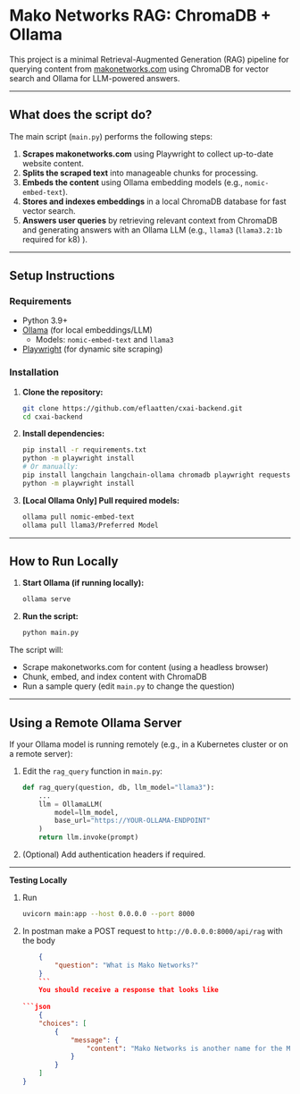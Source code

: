 # Mako Networks RAG: ChromaDB + Ollama

This project is a minimal Retrieval-Augmented Generation (RAG) pipeline for querying content from [makonetworks.com](https://makonetworks.com) using ChromaDB for vector search and Ollama for LLM-powered answers.

---

## What does the script do?

The main script (`main.py`) performs the following steps:

1. **Scrapes makonetworks.com** using Playwright to collect up-to-date website content.
2. **Splits the scraped text** into manageable chunks for processing.
3. **Embeds the content** using Ollama embedding models (e.g., `nomic-embed-text`).
4. **Stores and indexes embeddings** in a local ChromaDB database for fast vector search.
5. **Answers user queries** by retrieving relevant context from ChromaDB and generating answers with an Ollama LLM (e.g., `llama3` (`llama3.2:1b` required for k8) ).

---

## Setup Instructions

### Requirements

- Python 3.9+
- [Ollama](https://ollama.com/) (for local embeddings/LLM)
  - Models: `nomic-embed-text` and `llama3`
- [Playwright](https://playwright.dev/python/) (for dynamic site scraping)

### Installation

1. **Clone the repository:**
   ```bash
   git clone https://github.com/eflaatten/cxai-backend.git
   cd cxai-backend
   ```

2. **Install dependencies:**
   ```bash
   pip install -r requirements.txt
   python -m playwright install
   # Or manually:
   pip install langchain langchain-ollama chromadb playwright requests beautifulsoup4
   python -m playwright install
   ```

3. **[Local Ollama Only] Pull required models:**
   ```bash
   ollama pull nomic-embed-text
   ollama pull llama3/Preferred Model
   ```

---

## How to Run Locally

1. **Start Ollama (if running locally):**
   ```bash
   ollama serve
   ```

2. **Run the script:**
   ```bash
   python main.py
   ```

The script will:
- Scrape makonetworks.com for content (using a headless browser)
- Chunk, embed, and index content with ChromaDB
- Run a sample query (edit `main.py` to change the question)

---

## Using a Remote Ollama Server

If your Ollama model is running remotely (e.g., in a Kubernetes cluster or on a remote server):

1. Edit the `rag_query` function in `main.py`:
   ```python
   def rag_query(question, db, llm_model="llama3"):
       ...
       llm = OllamaLLM(
           model=llm_model,
           base_url="https://YOUR-OLLAMA-ENDPOINT"
       )
       return llm.invoke(prompt)
   ```
2. (Optional) Add authentication headers if required.

---

**Testing Locally**

1. Run 
    ```bash
    uvicorn main:app --host 0.0.0.0 --port 8000
    ```

2. In postman make a POST request to `http://0.0.0.0:8000/api/rag` with the body 
    ```json
        {
            "question": "What is Mako Networks?"
        }
        ```
        You should receive a response that looks like 
        
    ```json
        {
        "choices": [
            {
                "message": {
                    "content": "Mako Networks is another name for the Mako System."
                }
            }
        ]
    }
    ```